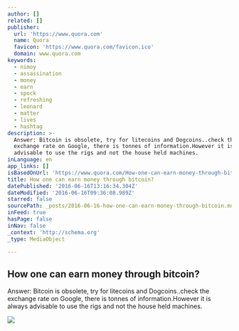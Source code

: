 ```yaml
---
author: []
related: []
publisher:
  url: 'https://www.quora.com'
  name: Quora
  favicon: 'https://www.quora.com/favicon.ico'
  domain: www.quora.com
keywords:
  - nimoy
  - assassination
  - money
  - earn
  - spock
  - refreshing
  - leonard
  - matter
  - lives
  - hashtag
description: >-
  Answer: Bitcoin is obsolete, try for litecoins and Dogcoins..check the
  exchange rate on Google, there is tonnes of information.However it is always
  advisable to use the rigs and not the house held machines.
inLanguage: en
app_links: []
isBasedOnUrl: 'https://www.quora.com/How-one-can-earn-money-through-bitcoin'
title: How one can earn money through bitcoin?
datePublished: '2016-06-16T13:16:34.304Z'
dateModified: '2016-06-16T09:36:08.989Z'
starred: false
sourcePath: _posts/2016-06-16-how-one-can-earn-money-through-bitcoin.md
inFeed: true
hasPage: false
inNav: false
_context: 'http://schema.org'
_type: MediaObject

---
```

<article style=""><h1>How one can earn money through bitcoin?</h1><p>Answer: Bitcoin is obsolete, try for litecoins and Dogcoins..check the exchange rate on Google, there is tonnes of information.However it is always advisable to use the rigs and not the house held machines.</p><img src="https://qsf.is.quoracdn.net/-images.new_grid.fb_share_default.pnge6dde9cfa6e03c43.png" /></article>